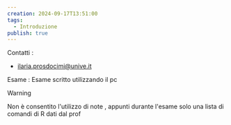 ```yaml
---
creation: 2024-09-17T13:51:00
tags:
  - Introduzione
publish: true
---
```

Contatti :
+   ilaria.prosdocimi@unive.it

Esame : 
	Esame scritto utilizzando il pc 
>[!warning] 
>Non è consentito l'utilizzo di note , appunti durante l'esame solo una lista di comandi di R dati dal prof

